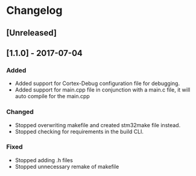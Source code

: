 # Changelog

## [Unreleased]

## [1.1.0] - 2017-07-04
### Added
 - Added support for Cortex-Debug configuration file for debugging.
 - Added support for main.cpp file in conjunction with a main.c file, it will auto compile for the main.cpp

### Changed
 - Stopped overwriting makefile and created stm32make file instead.
 - Stopped checking for requirements in the build CLI.

### Fixed
 - Stopped adding .h files
 - Stopped unnecessary remake of makefile
